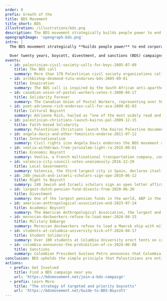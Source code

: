 ```yaml
---
order: 0
prefix: Growth of the
title: BDS Movement
title_short: BDS
illustration: /illustrations/bds.png
description: The BDS movement strategically builds people power to end corporate, state, and institutional complicity in Israel’s system of oppression.
opengraphImage: 'opengraph-bds.png'
intro: |
  The BDS movement strategically **builds people power** to end corporate, state, and institutional complicity in Israel’s system of oppression.

  Over twenty years, boycott, divestment, and sanctions (BDS) campaigns have grown to include community activists, workers and unions, student groups, religious leaders and cultural icons worldwide.
events:
  - id: palestinian-civil-society-calls-for-boyc-2005-07-09
    title: The BDS call
    summary: More than 170 Palestinian civil society organizations call for boycott, divestment, and sanctions (BDS) against Israel until it complies with international law.
  - id: archbishop-desmond-tutu-endorses-bds-2005-09-01
    title: Inspiration
    summary: The BDS call is inspired by the South African anti-apartheid movement. Anti-apartheid icon Archbishop Desmond Tutu was one of the first high profile supporters of the BDS movement, endorsing the call months after its release and regularly supporting BDS campaigns.
  - id: canadian-union-of-postal-workers-votes-t-2008-04-17
    title: Solidarity Forever
    summary: The Canadian Union of Postal Workers, representing over 50,000 postal workers across Canada, becomes the first national union in North America to adopt a BDS resolution. Scores of trade unions across the world have endorsed BDS in solidarity with Palestinian workers, who often bear the brunt of Israel’s systematic destruction of the Palestinian economy.
  - id: poet-adrienne-rich-endorses-call-for-aca-2009-02-03
    title: Cultural Boycott
    summary: Adrienne Rich, hailed as “one of the most widely read and influential poets of the second half of the 20th century,” writes a letter explaining her decision to join the cultural boycott of Israel as an American Jew and feminist. Thousands of cultural workers and organizations have endorsed the cultural boycott of Israel, recognizing how the government uses cultural programs to bolster its image.
  - id: palestinian-christians-launch-kairos-pal-2009-12-15
    title: Faith-based Solidarity
    summary: Palestinian Christians launch the Kairos Palestine document, calling on churches and Christians worldwide to work toward justice for Palestinians, including through BDS campaigns. Since then, numerous churches have passed divestment resolutions or taken other BDS actions.
  - id: angela-davis-and-other-feminists-endorse-2011-07-12
    title: Internationalism
    summary: Civil rights icon Angela Davis endorses the BDS movement after participating in a feminist delegation to Palestine. Davis writes, “each and every one of us—including those members of our delegation who grew up in the Jim Crow South, in apartheid South Africa, and on Indian reservations in the U.S.—was shocked by what we saw.” The BDS movement builds on Palestinian internationalism and solidarity with other struggles for justice.
  - id: veolia-withdraws-from-jerusalem-light-ra-2015-09-01
    title: Economic Boycott
    summary: Veolia, a French multinational transportation company, confirms that it has completely exited the Israeli market after almost a decade of BDS campaigns cost the company an estimated $21 billion. Economic boycott campaigns put strategic pressure on companies that participate in and profit from Israel’s system of oppression.
  - id: valencia-city-council-votes-unanimously-2016-12-29
    title: Local Governments
    summary: Valencia, the third largest city in Spain, declares itself an “Apartheid Free Zone,” adopting new ethical standards related to upholding human rights and international law in city contracts and grants. Hundreds of local governments around the world have taken action within the framework of BDS.
  - id: 240-jewish-and-israeli-scholars-sign-ope-2019-06-12
    title: Right to Boycott
    summary: 240 Jewish and Israeli scholars sign an open letter affirming the right to boycott as “a legitimate and non-violent tool of resistance” and condemning anti-boycott motions under consideration by the German government. Around the world, activists have overcome various efforts to repress BDS campaigns.
  - id: largest-dutch-pension-fund-divests-from-2020-06-20
    title: Divestment
    summary: One of the largest pension funds in the world, ABP in the Netherlands, divests from Israeli banks due to their role in financing illegal Israeli settlements. Divestment campaigns urge institutions to withdraw funds from companies based on their direct complicity in Israeli oppression.
  - id: american-anthropological-association-end-2023-07-24
    title: Academic Boycott
    summary: The American Anthropological Association, the largest and oldest scholarly body in the U.S., adopts a resolution to boycott complicit Israeli academic institutions. Thousands of scholars, scholarly associations, academic departments, and programs worldwide have endorsed an academic boycott of Israeli universities due to their exceptionally close ties with the Israeli military and arms companies.
  - id: moroccan-dockworkers-refuse-to-load-maer-2024-04-15
    title: Military Embargo
    summary: Moroccan dockworkers refuse to load a Maersk ship with military cargo destined for Israel, part of a growing military embargo that has mobilized dock workers and unions across borders. Organized labor is pushing states not to sell weapons to Israel, buy Israeli weapons, or transit weapons to Israel through their territory.
  - id: students-at-columbia-university-kick-off-2024-04-17
    title: Student Solidarity
    summary: Over 100 students at Columbia University erect tents on campus to demand the university's divestment from Israeli apartheid, kicking off a historic wave of student protests on over 150 campuses amid Israel’s genocide in Gaza. Student groups around the world have organized BDS campaigns in solidarity with Palestinians.
  - id: colombia-announces-the-prohibition-of-co-2024-06-08
    title: Sanctions
    summary: Colombian President Gustavo Petro announces that Colombia will suspend coal exports to Israel until it ends the genocide in Gaza. Grassroots support is increasing pressure on governments to impose targeted sanctions to end Israeli crimes.
conclusion: BDS upholds the simple principle that Palestinians are entitled to the same rights as the rest of humanity. This principle has mobilized unions, churches, NGOs, and movements representing millions of people across every continent.
actions:
  - prefix: Get Involved
    title: Find a BDS campaign near you
    url: 'https://bdsmovement.net/join-a-bds-campaign'
  - prefix: Learn More
    title: "The strategy of targeted and priority boycotts"
    url: 'https://bdsmovement.net/Guide-to-BDS-Boycott'
---
```


